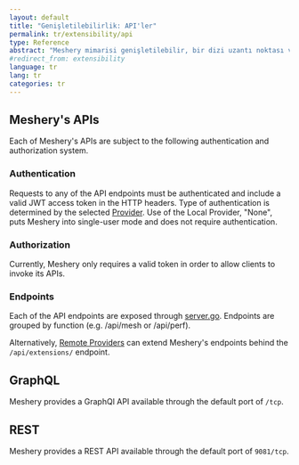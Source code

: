 ```yaml
---
layout: default
title: "Genişletilebilirlik: API'ler"
permalink: tr/extensibility/api
type: Reference
abstract: "Meshery mimarisi genişletilebilir, bir dizi uzantı noktası ve REST ve GraphQL API'leri sunar."
#redirect_from: extensibility
language: tr
lang: tr
categories: tr
---
```

## Meshery's APIs

Each of Meshery's APIs are subject to the following authentication and authorization system.

### Authentication

Requests to any of the API endpoints must be authenticated and include a valid JWT access token in the HTTP headers. Type of authentication is determined by the selected [Provider](#providers). Use of the Local Provider, "None", puts Meshery into single-user mode and does not require authentication.

### Authorization

Currently, Meshery only requires a valid token in order to allow clients to invoke its APIs.

### Endpoints

Each of the API endpoints are exposed through [server.go](https://github.com/layer5io/meshery/blob/master/router/server.go). Endpoints are grouped by function (e.g. /api/mesh or /api/perf).

Alternatively, [Remote Providers](./providers) can extend Meshery's endpoints behind the `/api/extensions/` endpoint.

## GraphQL

Meshery provides a GraphQl API available through the default port of `/tcp`.

## REST

Meshery provides a REST API available through the default port of `9081/tcp`.
